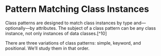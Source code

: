 # Pattern Matching Class Instances

Class patterns are designed to match class instances by type and—optionally—by attributes. The subject of a class pattern can be any class instance, not only instances of data classes.[^10]

There are three variations of class patterns: simple, keyword, and positional. We’ll study them in that order.